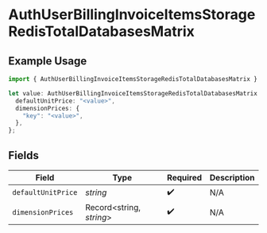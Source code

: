 # AuthUserBillingInvoiceItemsStorageRedisTotalDatabasesMatrix

## Example Usage

```typescript
import { AuthUserBillingInvoiceItemsStorageRedisTotalDatabasesMatrix } from "@simplesagar/vercel/models/authuser.js";

let value: AuthUserBillingInvoiceItemsStorageRedisTotalDatabasesMatrix = {
  defaultUnitPrice: "<value>",
  dimensionPrices: {
    "key": "<value>",
  },
};
```

## Fields

| Field                    | Type                     | Required                 | Description              |
| ------------------------ | ------------------------ | ------------------------ | ------------------------ |
| `defaultUnitPrice`       | *string*                 | :heavy_check_mark:       | N/A                      |
| `dimensionPrices`        | Record<string, *string*> | :heavy_check_mark:       | N/A                      |